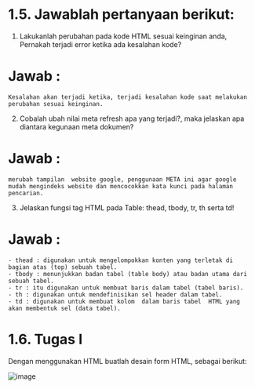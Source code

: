 # 1.5. Jawablah pertanyaan berikut:

  1. Lakukanlah perubahan pada kode HTML sesuai keinginan anda,
    Pernakah terjadi error ketika ada kesalahan kode?
  # Jawab : 
    Kesalahan akan terjadi ketika, terjadi kesalahan kode saat melakukan perubahan sesuai keinginan.
    
  2. Cobalah ubah nilai meta refresh <meta HTTP-EQUIV="REFRESH"
    content="5; url=http://google.co.id"> apa yang terjadi?, maka jelaskan
    apa diantara kegunaan meta dokumen?
  # Jawab : 
    merubah tampilan  website google, penggunaan META ini agar google mudah mengindeks website dan mencocokkan kata kunci pada halaman pencarian.
    
  3. Jelaskan fungsi tag HTML pada Table: thead, tbody, tr, th serta td!
  # Jawab : 
    - thead : digunakan untuk mengelompokkan konten yang terletak di bagian atas (top) sebuah tabel.
    - tbody : menunjukkan badan tabel (table body) atau badan utama dari sebuah tabel.
    - tr : itu digunakan untuk membuat baris dalam tabel (tabel baris).
    - th : digunakan untuk mendefinisikan sel header dalam tabel.
    - td : digunakan untuk membuat kolom  dalam baris tabel  HTML yang akan membentuk sel (data tabel).
    
# 1.6. Tugas I

  Dengan menggunakan HTML buatlah desain form HTML, sebagai berikut:
  
![image](https://user-images.githubusercontent.com/72422050/138559501-f3c5c2cc-64c0-4020-9f39-2f6a813b9e67.png)